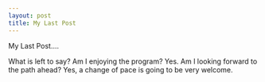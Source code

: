 ```yaml
---
layout: post
title: My Last Post
---
```

My Last Post....

What is left to say?  Am I enjoying the program?  Yes.  Am I looking forward to the path ahead?  Yes, a change of pace is going to be very welcome.  
